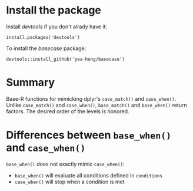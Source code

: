 # Install the package

Install *devtools* if you don't alrady have it:

```
install.packages('devtools')
```

To install the *basecase* package:

```
devtools::install_github('yea-hung/basecase')
```

# Summary

Base-R functions for mimicking dplyr's `case_match()` and `case_when()`. Unlike `case_match()` and `case_when()`, `base_match()` and `base_when()` return factors. The desired order of the levels is honored.

# Differences between `base_when()` and `case_when()`

`base_when()` does not exactly mimic `case_when()`: 
- `base_when()` will evaluate all conditions defined in `conditions` 
- `case_when()` will stop when a condition is met